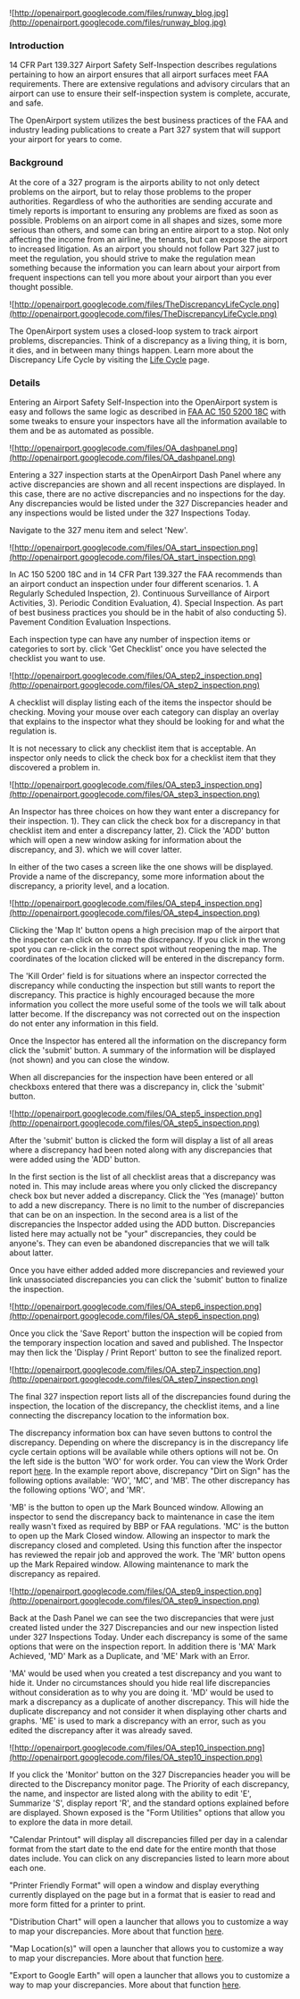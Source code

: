 ![http://openairport.googlecode.com/files/runway_blog.jpg](http://openairport.googlecode.com/files/runway_blog.jpg)

### Introduction ###

14 CFR Part 139.327 Airport Safety Self-Inspection describes regulations pertaining to how an airport ensures that all airport surfaces meet FAA requirements. There are extensive regulations and advisory circulars that an airport can use to ensure their self-inspection system is complete, accurate, and safe.

The OpenAirport system utilizes the best business practices of the FAA and industry leading publications to create a Part 327 system that will support your airport for years to come.

### Background ###

At the core of a 327 program is the airports ability to not only detect problems on the airport, but to relay those problems to the proper authorities. Regardless of who the authorities are sending accurate and timely reports is important to ensuring any problems are fixed as soon as possible. Problems on an airport come in all shapes and sizes, some more serious than others, and some can bring an entire airport to a stop. Not only affecting the income from an airline, the tenants, but can expose the airport to increased litigation. As an airport you should not follow Part 327 just to meet the regulation, you should strive to make the regulation mean something because the information you can learn about your airport from frequent inspections can tell you more about your airport than you ever thought possible.

![http://openairport.googlecode.com/files/TheDiscrepancyLifeCycle.png](http://openairport.googlecode.com/files/TheDiscrepancyLifeCycle.png)

The OpenAirport system uses a closed-loop system to track airport problems, discrepancies. Think of a discrepancy as a living thing, it is born, it dies, and in between many things happen. Learn more about the Discrepancy Life Cycle by visiting the [Life Cycle](http://code.google.com/p/openairport/wiki/DiscrepancyLifeCycle) page.

### Details ###

Entering an Airport Safety Self-Inspection into the OpenAirport system is easy and follows the same logic as described in [FAA AC 150 5200 18C](http://www.faa.gov/documentLibrary/media/advisory_circular/150-5200-18C/150_5200_18C.pdf) with some tweaks to ensure your inspectors have all the information available to them and be as automated as possible.

![http://openairport.googlecode.com/files/OA_dashpanel.png](http://openairport.googlecode.com/files/OA_dashpanel.png)

Entering a 327 inspection starts at the OpenAirport Dash Panel where any active discrepancies are shown and all recent inspections are displayed. In this case, there are no active discrepancies and no inspections for the day.  Any discrepancies would be listed under the 327 Discrepancies header and any inspections would be listed under the 327 Inspections Today.

Navigate to the 327 menu item and select 'New'.

![http://openairport.googlecode.com/files/OA_start_inspection.png](http://openairport.googlecode.com/files/OA_start_inspection.png)

In AC 150 5200 18C and in 14 CFR Part 139.327 the FAA recommends than an airport conduct an inspection under four different scenarios. 1. A Regularly Scheduled Inspection, 2). Continuous Surveillance of Airport Activities, 3). Periodic Condition Evaluation, 4). Special Inspection.  As part of best business practices you should be in the habit of also conducting 5). Pavement Condition Evaluation Inspections.

Each inspection type can have any number of inspection items or categories to sort by. click 'Get Checklist' once you have selected the checklist you want to use.

![http://openairport.googlecode.com/files/OA_step2_inspection.png](http://openairport.googlecode.com/files/OA_step2_inspection.png)

A checklist will display listing each of the items the inspector should be checking. Moving your mouse over each category can display an overlay that explains to the inspector what they should be looking for and what the regulation is.

It is not necessary to click any checklist item that is acceptable. An inspector only needs to click the check box for a checklist item that they discovered a problem in.

![http://openairport.googlecode.com/files/OA_step3_inspection.png](http://openairport.googlecode.com/files/OA_step3_inspection.png)

An Inspector has three choices on how they want enter a discrepancy for their inspection. 1). They can click the check box for a discrepancy in that checklist item and enter a discrepancy latter, 2). Click the 'ADD' button which will open a new window asking for information about the discrepancy, and 3). which we will cover latter.

In either of the two cases a screen like the one shows will be displayed. Provide a name of the discrepancy, some more information about the discrepancy, a priority level, and a location.

![http://openairport.googlecode.com/files/OA_step4_inspection.png](http://openairport.googlecode.com/files/OA_step4_inspection.png)

Clicking the 'Map It' button opens a high precision map of the airport that the inspector can click on to map the discrepancy.  If you click in the wrong spot you can re-click in the correct spot without reopening the map. The coordinates of the location clicked will be entered in the discrepancy form.

The 'Kill Order' field is for situations where an inspector corrected the discrepancy while conducting the inspection but still wants to report the discrepancy. This practice is highly encouraged because the more information you collect the more useful some of the tools we will talk about latter become. If the discrepancy was not corrected out on the inspection do not enter any information in this field.

Once the Inspector has entered all the information on the discrepancy form click the 'submit' button.  A summary of the information will be displayed (not shown) and you can close the window.

When all discrepancies for the inspection have been entered or all checkboxs entered that there was a discrepancy in, click the 'submit' button.

![http://openairport.googlecode.com/files/OA_step5_inspection.png](http://openairport.googlecode.com/files/OA_step5_inspection.png)

After the 'submit' button is clicked the form will display a list of all areas where a discrepancy had been noted along with any discrepancies that were added using the 'ADD' button.

In the first section is the list of all checklist areas that a discrepancy was noted in.  This may include areas where you only clicked the discrepancy check box but never added a discrepancy. Click the 'Yes (manage)' button to add a new discrepancy.  There is no limit to the number of discrepancies that can be on an inspection. In the second area is a list of the discrepancies the Inspector added using the ADD button.  Discrepancies listed here may actually not be "your" discrepancies, they could be anyone's.  They can even be abandoned discrepancies that we will talk about latter.

Once you have either added added more discrepancies and reviewed your link unassociated discrepancies you can click the 'submit' button to finalize the inspection.

![http://openairport.googlecode.com/files/OA_step6_inspection.png](http://openairport.googlecode.com/files/OA_step6_inspection.png)

Once you click the 'Save Report' button the inspection will be copied from the temporary inspection location and saved and published. The Inspector may then lick the 'Display / Print Report' button to see the finalized report.

![http://openairport.googlecode.com/files/OA_step7_inspection.png](http://openairport.googlecode.com/files/OA_step7_inspection.png)

The final 327 inspection report lists all of the discrepancies found during the inspection, the location of the discrepancy, the checklist items, and a line connecting the discrepancy location to the information box.

The discrepancy information box can have seven buttons to control the discrepancy. Depending on where the discrepancy is in the discrepancy life cycle certain options will be available while others options will not be. On the left side is the button 'WO' for work order. You can view the Work Order report [here](http://openairport.googlecode.com/files/OA_step8_inspection.png). In the example report above, discrepancy "Dirt on Sign" has the following options available: 'WO', 'MC', and 'MB'. The other discrepancy has the following options 'WO', and 'MR'.

'MB' is the button to open up the Mark Bounced window. Allowing an inspector to send the discrepancy back to maintenance in case the item really wasn't fixed as required by BBP or FAA regulations. 'MC' is the button to open up the Mark Closed window. Allowing an inspector to mark the discrepancy closed and completed. Using this function after the inspector has reviewed the repair job and approved the work. The 'MR' button opens up the Mark Repaired window. Allowing maintenance to mark the discrepancy as repaired.

![http://openairport.googlecode.com/files/OA_step9_inspection.png](http://openairport.googlecode.com/files/OA_step9_inspection.png)

Back at the Dash Panel we can see the two discrepancies that were just created listed under the 327 Discrepancies and our new inspection listed under 327 Inspections Today.  Under each discrepancy is some of the same options that were on the inspection report. In addition there is 'MA' Mark Achieved, 'MD' Mark as a Duplicate, and 'ME' Mark with an Error.

'MA' would be used when you created a test discrepancy and you want to hide it.  Under no circumstances should you hide real life discrepancies  without consideration as to why you are doing it. 'MD' would be used to mark a discrepancy as a duplicate of another discrepancy.  This will hide the duplicate discrepancy and not consider it when displaying other charts and graphs. 'ME' is used to mark a discrepancy with an error, such as you edited the discrepancy after it was already saved.

![http://openairport.googlecode.com/files/OA_step10_inspection.png](http://openairport.googlecode.com/files/OA_step10_inspection.png)

If you click the 'Monitor' button on the 327 Discrepancies header you will be directed to the Discrepancy monitor page. The Priority of each discrepancy, the name, and inspector are listed along with the ability to edit 'E', Summarize 'S', display report 'R', and the standard options  explained before are displayed. Shown exposed is the "Form Utilities" options that allow you to explore the data in more detail.

"Calendar Printout" will display all discrepancies filled per day in a calendar format from the start date to the end date for the entire month that those dates include. You can click on any discrepancies listed to learn more about each one.

"Printer Friendly Format" will open a window and display everything currently displayed on the page but in a format that is easier to read and more form fitted for a printer to print.

"Distribution Chart" will open a launcher that allows you to customize a way to map your discrepancies.  More about that function [here](http://code.google.com/p/openairport/wiki/327_distribution_chart).

"Map Location(s)" will open a launcher that allows you to customize a way to map your discrepancies. More about that function [here](http://code.google.com/p/openairport/wiki/327_map_locations).

"Export to Google Earth" will open a launcher that allows you to customize a way to map your discrepancies. More about that function [here](http://code.google.com/p/openairport/wiki/327_google_map).